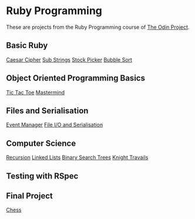 # Ruby Programming
These are projects from the Ruby Programming course of [The Odin Project](https://www.theodinproject.com/courses/ruby-programming).

## Basic Ruby
[Caesar Cipher](https://github.com/irahrosete/top-ruby/tree/main/caesar-cipher)
[Sub Strings]()
[Stock Picker]()
[Bubble Sort]()

## Object Oriented Programming Basics
[Tic Tac Toe]()
[Mastermind]()

## Files and Serialisation
[Event Manager]()
[File I/O and Serialisation]()

## Computer Science
[Recursion]()
[Linked Lists]()
[Binary Search Trees]()
[Knight Travails]()

## Testing with RSpec

## Final Project
[Chess]()
